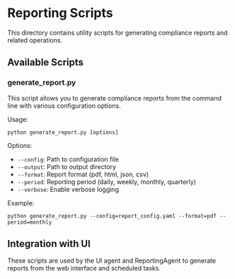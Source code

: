 # Reporting Scripts

This directory contains utility scripts for generating compliance reports and related operations.

## Available Scripts

### generate_report.py

This script allows you to generate compliance reports from the command line with various configuration options.

Usage:
```
python generate_report.py [options]
```

Options:
- `--config`: Path to configuration file
- `--output`: Path to output directory
- `--format`: Report format (pdf, html, json, csv)
- `--period`: Reporting period (daily, weekly, monthly, quarterly)
- `--verbose`: Enable verbose logging

Example:
```
python generate_report.py --config=report_config.yaml --format=pdf --period=monthly
```

## Integration with UI

These scripts are used by the UI agent and ReportingAgent to generate reports from the web interface and scheduled tasks.
